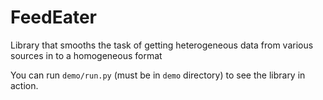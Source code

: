 # FeedEater
Library that smooths the task of getting heterogeneous data from various sources in to a homogeneous format


You can run `demo/run.py` (must be in `demo` directory) to see the library in action.
